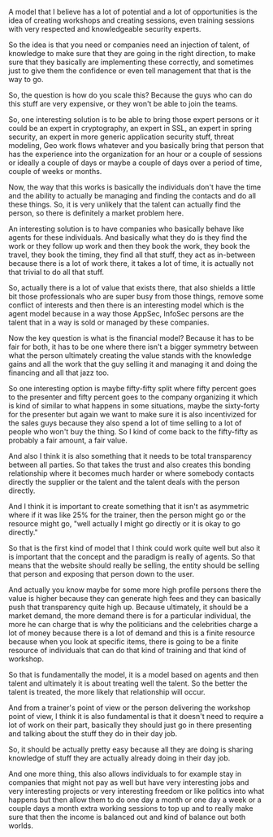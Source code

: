 A model that I believe has a lot of potential and a lot of opportunities is the idea of creating workshops and creating sessions, even training sessions with very respected and knowledgeable security experts.

So the idea is that you need or companies need an injection of talent, of knowledge to make sure that they are going in the right direction, to make sure that they basically are implementing these correctly, and sometimes just to give them the confidence or even tell management that that is the way to go.

So, the question is how do you scale this? Because the guys who can do this stuff are very expensive, or they won't be able to join the teams.

So, one interesting solution is to be able to bring those expert persons or it could be an expert in cryptography, an expert in SSL, an expert in spring security, an expert in more generic application security stuff, threat modeling, Geo work flows whatever and you basically bring that person that has the experience into the organization for an hour or a couple of sessions or ideally a couple of days or maybe a couple of days over a period of time, couple of weeks or months.

Now, the way that this works is basically the individuals don't have the time and the ability to actually be managing and finding the contacts and do all these things. So, it is very unlikely that the talent can actually find the person, so there is definitely a market problem here.

An interesting solution is to have companies who basically behave like agents for these individuals. And basically what they do is they find the work or they follow up work and then they book the work, they book the travel, they book the timing, they find all that stuff, they act as in-between because there is a lot of work there, it takes a lot of time, it is actually not that trivial to do all that stuff. 

So, actually there is a lot of value that exists there, that also shields a little bit those professionals who are super busy from those things, remove some conflict of interests and then there is an interesting model which is the agent model because in a way those AppSec, InfoSec persons are the talent that in a way is sold or managed by these companies.

Now the key question is what is the financial model? Because it has to be fair for both, it has to be one where there isn't a bigger symmetry between what the person ultimately creating the value stands with the knowledge gains and all the work that the guy selling it and managing it and doing the financing and all that jazz too.

So one interesting option is maybe fifty-fifty split where fifty percent goes to the presenter and fifty percent goes to the company organizing it which is kind of similar to what happens in some situations, maybe the sixty-forty for the presenter but again we want to make sure it is also incentivized for the sales guys because they also spend a lot of time selling to a lot of people who won't buy the thing. So I kind of come back to the fifty-fifty as probably a fair amount, a fair value.

And also I think it is also something that it needs to be total transparency between all parties. So that takes the trust and also creates this bonding relationship where it becomes much harder or where somebody contacts directly the supplier or the talent and the talent deals with the person directly.

And I think it is important to create something that it isn't as asymmetric where if it was like 25% for the trainer, then the person might go or the resource might go, "well actually I might go directly or it is okay to go directly."

So that is the first kind of model that I think could work quite well but also it is important that the concept and the paradigm is really of agents. So that means that the website should really be selling, the entity should be selling that person and exposing that person down to the user.

And actually you know maybe for some more high profile persons there the value is higher because they can generate high fees and they can basically push that transparency quite high up. Because ultimately, it should be a market demand, the more demand there is for a particular individual, the more he can charge that is why the politicians and the celebrities charge a lot of money because there is a lot of demand and this is a finite resource because when you look at specific items, there is going to be a finite resource of individuals that can do that kind of training and that kind of workshop.

So that is fundamentally the model, it is a model based on agents and then talent and ultimately it is about treating well the talent. So the better the talent is treated, the more likely that relationship will occur.

And from a trainer's point of view or the person delivering the workshop point of view, I think it is also fundamental is that it doesn't need to require a lot of work on their part, basically they should just go in there presenting and talking about the stuff they do in their day job.

So, it should be actually pretty easy because all they are doing is sharing knowledge of stuff they are actually already doing in their day job.

And one more thing, this also allows individuals to for example stay in companies that might not pay as well but have very interesting jobs and very interesting projects or very interesting freedom or like politics into what happens but then allow them to do one day a month or one day a week or a couple days a month extra working sessions to top up and to really make sure that then the income is balanced out and kind of balance out both worlds.
